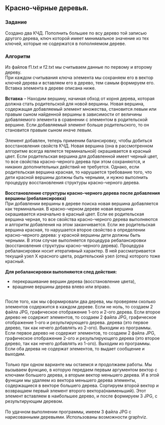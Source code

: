 ## Красно-чёрные деревья.

### Задание
Создано два КЧД. Пополнить большее по всу дерево той записью другого дерева, ключ которой имеет минимальное значение из тех ключей,
которые не содержатся в пополняемом дереве.
### Алгоритм
Из файлов f1.txt и f2.txt мы считываем данные по первому и второму дереву.<br/>
При каждом считывания ключа элемента мы сохраняем его в вектор ключей дерева и вставляем его в дерево, тем самым формируем его. Вставка элемента в дереве описана ниже.<br/>
<br/>
**Вставка** – Находим вершину, начиная обход от корня дерева, которая должна стать родительской для новой вершины. Новая вершина,
содержащая добавляемый элемент множества, становится левым или правым сыном найденной вершины в зависимости от величины добавляемого элемента в сравнении с элементом в родительской вершине.
Если добавляемый элемент больше родительского, то он становится правым сыном иначе левым. <br/>
<br/>
Элемент добавлен, теперь применим балансировку, чтобы добиться восстановления свойств КЧД.
Новая вершина (она в рассмотренном алгоритме всегда является терминальной) окрашивается в красный цвет.
Если родительская вершина для добавленной имеет черный цвет, то все свойства красно-черного дерева при этом сохраняются,
и никаких дополнительных действий не требуется. Однако, если родительская вершина красная, то нарушается требование того,
что дети красной вершины должны быть черными, и нужно выполнить процедуру восстановления структуры красно-черного дерева.<br/>
<br/>
**Восстановление структуры красно-черного дерева после добавления вершины (ребалансировка)**<br/>
При добавлении вершины в дереве поиска новая вершина добавляется как терминальная.
В красно-черном дереве новая вершина окрашивается изначально в красный цвет.
Если ее родительская вершина черная, то все свойства красно-черного дерева выполняются и алгоритм добавления на этом заканчивается.
Если же родительская вершина красная, то нарушается второе свойство в определении красно-черного дерева: у красной вершины дети должны быть черными.
В этом случае выполняется процедура ребалансировки (восстановления структуры красно-черного дерева). 
Процедура ребалансировки носит итеративный характер. В ней рассматривается текущий узел Х красного цвета, родительский узел (отец) которого тоже красный.<br/>
<br/>
**Для ребалансировки выполняются след действия:**
* перекрашивание вершин дерева (восстановление цвета),
* вращение вершины дерева влево или вправо.
<br/>
После того, как мы сформировали два дерева, мы проверяем сколько элементов содержится в каждом дереве. 
Если не ноль, то создаем 2 файла JPG, графическое отображение 1-ого и 2-ого дерева.
Если второе дерево не содержит элементов, то создаем 2 файла JPG, графическое отображение 1-ого и результирующего дерева. дерева (это первое дерево, так как нечего добавлять из 2-ого). Выходим из программы.
Если первое дерево не содержит элементов, то создаем 2 файла JPG, графическое отображение 2-ого и результирующего дерева (это второе дерево, так как нечего добавлять из 1-ого). Выходим из программы.
Если оба дерева не содержат элементов, то выдает сообщение и выходим.<br/>
<br/>
Только при одном варианте мы остаемся и продолжаем работы. Мы вызываем функцию, в которую передаем первым аргументом вектор с ключами большего дерева,
а вторым вектор меньшего дерева. И в этой функции мы удаляем из вектора меньшего дерева элементы, содержащиеся в векторе большего дерева. 
Сортируем второй вектор и возвращаем первый элемент второго вектора(наименьший). Этот элемент вставляем в наибольшее дерево, и после формируем 3 JPG,
с результирующим деревом.<br/>
<br/>
По удачном выполнении программы, имеем 3 файла JPG с нарисованными деревьями.
Использованы возможности graphviz.<br/>

